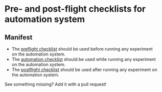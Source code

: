 # Pre- and post-flight checklists for automation system

## Manifest
* The [preflight checklist](https://github.com/choderalab/lab-protocols/blob/master/automation-checklists/automation-preflight.md) should be used before running any experiment on the automation system.
* The [automation checklist](https://github.com/choderalab/lab-protocols/blob/master/automation-checklists/automation-checklist.md) should be used while running any experiment on the automation system. 
* The [postflight checklist](https://github.com/choderalab/lab-protocols/blob/master/automation-checklists/automation-postflight.md) should be used after running any experiment on the automation system.

See something missing? Add it with a pull request!
